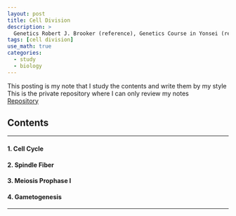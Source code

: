 ```yaml
---
layout: post
title: Cell Division
description: >
  Genetics Robert J. Brooker (reference), Genetics Course in Yonsei (reference), Biology A Global Approach 12th Edition (reference)
tags: [cell division]
use_math: true
categories:
  - study
  - biology
---
```

This posting is my note that I study the contents and write them by my style <br>
This is the private repository where I can only review my notes<br>
[Repository](https://github.com/hyun-jin891/hidden-post-hyunjin891-github-blog/blob/master/_posts/study/biology/2022-09-12-cell-division.md)

## Contents
------
#### 1. Cell Cycle
#### 2. Spindle Fiber
#### 3. Meiosis Prophase I
#### 4. Gametogenesis
-----
